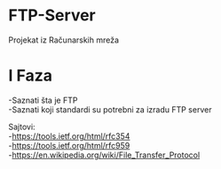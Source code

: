# FTP-Server
Projekat iz Računarskih mreža

# I Faza
-Saznati šta je FTP  
-Saznati koji standardi su potrebni za izradu FTP server

Sajtovi:  
  -https://tools.ietf.org/html/rfc354  
  -https://tools.ietf.org/html/rfc959  
  -https://en.wikipedia.org/wiki/File_Transfer_Protocol
